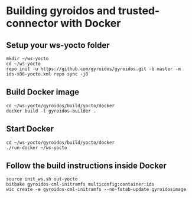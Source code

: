 # Building gyroidos and trusted-connector with Docker

## Setup your ws-yocto folder
```
mkdir ~/ws-yocto
cd ~/ws-yocto
repo init -u https://github.com/gyroidos/gyroidos.git -b master -m ids-x86-yocto.xml repo sync -j8
```
## Build Docker image
```
cd ~/ws-yocto/gyroidos/build/yocto/docker
docker build -t gyroidos-builder .
```
## Start Docker
```
cd ~/ws-yocto/gyroidos/build/yocto/docker
./run-docker ~/ws-yocto
```

## Follow the build instructions inside Docker
```
source init_ws.sh out-yocto
bitbake gyroidos-cml-initramfs multiconfig:container:ids
wic create -e gyroidos-cml-initramfs --no-fstab-update gyroidosimage
```
